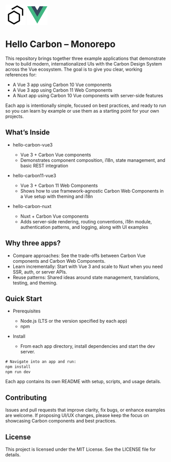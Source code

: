 <img src="./docs/carbon.svg" alt="IBM carbon" width="64" height="64">
<img src="./docs/vue.svg" alt="Vue" width="64" height="64">

# Hello Carbon – Monorepo


This repository brings together three example applications that demonstrate how to build modern, internationalized UIs with the Carbon Design System across the Vue ecosystem. The goal is to give you clear, working references for:
- A Vue 3 app using Carbon 10 Vue components
- A Vue 3 app using Carbon 11 Web Components
- A Nuxt app using Carbon 10 Vue components with server-side features

Each app is intentionally simple, focused on best practices, and ready to run so you can learn by example or use them as a starting point for your own projects.

## What’s Inside

- hello-carbon-vue3
    - Vue 3 + Carbon Vue components
    - Demonstrates component composition, i18n, state management, and basic REST integration

- hello-carbon11-vue3
    - Vue 3 + Carbon 11 Web Components
    - Shows how to use framework-agnostic Carbon Web Components in a Vue setup with theming and i18n

- hello-carbon-nuxt
    - Nuxt + Carbon Vue components
    - Adds server-side rendering, routing conventions, i18n module, authentication patterns, and logging, along with UI examples

## Why three apps?

- Compare approaches: See the trade-offs between Carbon Vue components and Carbon Web Components.
- Learn incrementally: Start with Vue 3 and scale to Nuxt when you need SSR, auth, or server APIs.
- Reuse patterns: Shared ideas around state management, translations, testing, and theming.

## Quick Start

- Prerequisites
    - Node.js (LTS or the version specified by each app)
    - npm

- Install
    - From each app directory, install dependencies and start the dev server.

```shell script
# Navigate into an app and run:
npm install
npm run dev
```

Each app contains its own README with setup, scripts, and usage details.

## Contributing

Issues and pull requests that improve clarity, fix bugs, or enhance examples are welcome. If proposing UI/UX changes, please keep the focus on showcasing Carbon components and best practices.

## License

This project is licensed under the MIT License. See the LICENSE file for details.

